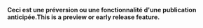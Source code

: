 <span data-ttu-id="5981f-101">**Ceci est une préversion ou une fonctionnalité d'une publication anticipée.**</span><span class="sxs-lookup"><span data-stu-id="5981f-101">**This is a preview or early release feature.**</span></span>